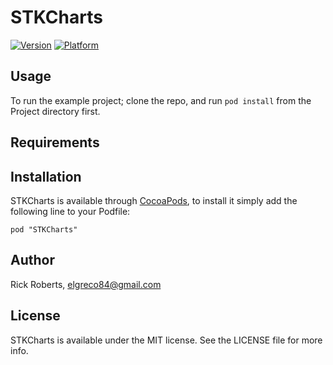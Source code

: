 # STKCharts

[![Version](http://cocoapod-badges.herokuapp.com/v/STKCharts/badge.png)](http://cocoadocs.org/docsets/STKCharts)
[![Platform](http://cocoapod-badges.herokuapp.com/p/STKCharts/badge.png)](http://cocoadocs.org/docsets/STKCharts)

## Usage

To run the example project; clone the repo, and run `pod install` from the Project directory first.

## Requirements

## Installation

STKCharts is available through [CocoaPods](http://cocoapods.org), to install
it simply add the following line to your Podfile:

    pod "STKCharts"

## Author

Rick Roberts, elgreco84@gmail.com

## License

STKCharts is available under the MIT license. See the LICENSE file for more info.

